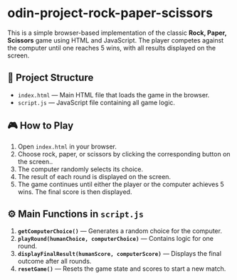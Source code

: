# odin-project-rock-paper-scissors

This is a simple browser-based implementation of the classic **Rock, Paper, Scissors** game using HTML and JavaScript. The player competes against the computer until one reaches 5 wins, with all results displayed on the screen.

## 📁 Project Structure

- `index.html` — Main HTML file that loads the game in the browser.
- `script.js` — JavaScript file containing all game logic.

## 🎮 How to Play

1. Open `index.html` in your browser.
2. Choose rock, paper, or scissors by clicking the corresponding button on the screen..
3. The computer randomly selects its choice.
4. The result of each round is displayed on the screen.
5. The game continues until either the player or the computer achieves 5 wins. The final score is then displayed.

## ⚙️ Main Functions in `script.js`

1. **`getComputerChoice()`** — Generates a random choice for the computer.
2. **`playRound(humanChoice, computerChoice)`** — Contains logic for one round.
3. **`displayFinalResult(humanScore, computerScore)`** — Displays the final outcome after all rounds.
4. **`resetGame()`** — Resets the game state and scores to start a new match.